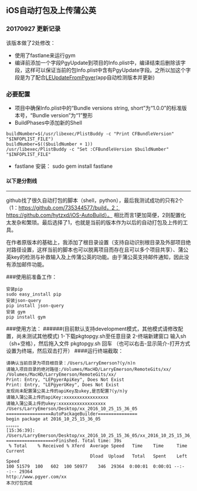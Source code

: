 ## iOS自动打包及上传蒲公英

### 20170927 更新记录
该版本做了2处修改：
 - 使用了fastlane来运行gym
 - 编译前添加一个字段PgyUpdate到项目的Info.plist中，编译结束后删除该字段，这样可以保证当前的包Info.plist中含有PgyUpdate字段。之所以加这个字段是为了配合[LEUpdateFromPgyer](https://github.com/LarryEmerson/LEUpdateFromPgyer)(app自动检测版本并更新)
 ### 必要配置
 - 项目中确保Info.plist中的“Bundle versions string, short”为“1.0.0”的标准版本号，“Bundle version”为“1”整形
 - BuildPhases中添加新的Shell
 
 ```
 buildNumber=$(/usr/libexec/PlistBuddy -c "Print CFBundleVersion" "$INFOPLIST_FILE")
 buildNumber=$(($buildNumber + 1))
 /usr/libexec/PlistBuddy -c "Set :CFBundleVersion $buildNumber" "$INFOPLIST_FILE"
 ```
 - fastlane 安装： sudo gem install fastlane
#### 以下是分割线
---

github找了很久自动打包的脚本（shell，python），最后我测试成功的只有2个（1：https://github.com/735344577/build，2：https://github.com/hytzxd/iOS-AutoBuild）。 相比而言1更加简便，2则配置化太发杂和繁琐。最后选择了1，也就是当前的版本作为以后的自动打包及上传的工具。

在作者原版本的基础上，我添加了根目录设置（支持自动识别根目录及外部项目绝对路径设置，这样当前的脚本也可以脱离项目而存在且可以多个项目共享）、蒲公英key的检测与补救输入及上传蒲公英的功能。由于蒲公英支持邮件通知，因此没有添加邮件功能。 
 
###使用前准备工作：
``` 
安装pip
sudo easy_install pip
安装json-query
pip install json-query 
安装 gym
pip install gym
```
###使用方法：
######(目前默认支持development模式，其他模式请修改配置，尚未测试其他模式)
1-下载pkgtopgy.sh至任意目录 
2-终端新建窗口 输入sh （sh+空格），然后拖入文件 pkgtopgy.sh 回车
（也可以右击-显示简介-打开方式设置为终端，然后双击打开）
####运行终端截取：
 ```
请确认当前目录为项目根目录：/Users/LarryEmerson?(y/n)n
请输入项目目录的绝对路径:/Volumes/MacHD/LarryEmerson/RemoteGits/xx/
/Volumes/MacHD/LarryEmerson/RemoteGits/xx/
Print: Entry, "LEPgyerApiKey", Does Not Exist
Print: Entry, "LEPgyerUKey", Does Not Exist 
发现尚未配置蒲公英上传的apiKey及ukey,是否配置?(y/n)y
请输入蒲公英上传的apiKey:xxxxxxxxxxxxxxxxx
请输入蒲公英上传的ukey:xxxxxxxxxxxxxxxxxx
/Users/LarryEmerson/Desktop/xx_2016_10_25_15_36_05
=================AutoPackageBuilder===============
begin package at 2016_10_25_15_36_05
。。。。。。
[15:36:39]: /Users/LarryEmerson/Desktop/xx_2016_10_25_15_36_05/xx_2016_10_25_15_36_05.ipa
==================>Finished. Total time: 39s 
  % Total    % Received % Xferd  Average Speed   Time    Time     Time  Current
                                 Dload  Upload   Total   Spent    Left  Speed
100 51579  100   602  100 50977    346  29364  0:00:01  0:00:01 --:--:-- 29364
http://www.pgyer.com/xx
本次打包完成
```


